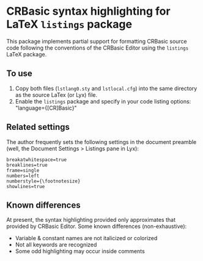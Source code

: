 CRBasic syntax highlighting for LaTeX `listings` package
========================================================

This package implements partial support for formatting CRBasic source code
following the conventions of the CRBasic Editor using the `listings` LaTeX
package.

## To use

1.  Copy both files (`lstlang0.sty` and `lstlocal.cfg`) into the same
    directory as the source LaTex (or Lyx) file.
2.  Enable the `listings` package and specify in your code listing options:
        "language={[CR]Basic}"


## Related settings

The author frequently sets the following settings in the document preamble
(well, the Document Settings > Listings pane in Lyx):

    breakatwhitespace=true
    breaklines=true
    frame=single
    numbers=left
    numberstyle={\footnotesize}
    showlines=true


## Known differences

At present, the syntax highlighting provided only approximates that provided
by CRBasic Editor. Some known differences (non-exhaustive):

- Variable & constant names are not italicized or colorized
- Not all keywords are recognized
- Some odd highlighting may occur inside comments

